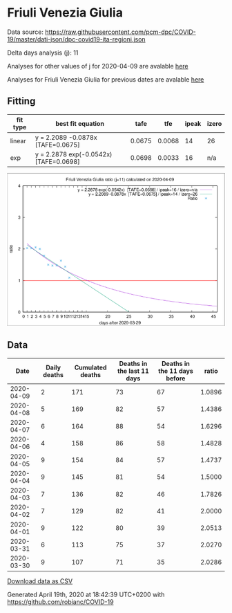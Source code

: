 # Friuli Venezia Giulia

Data source: https://raw.githubusercontent.com/pcm-dpc/COVID-19/master/dati-json/dpc-covid19-ita-regioni.json

Delta days analysis (j): 11

Analyses for other values of j for 2020-04-09 are avalable [here](../2020-04-09/README.md)

Analyses for Friuli Venezia Giulia for previous dates are avalable [here](../README.md)

## Fitting 
|fit type|best fit equation|tafe|tfe|ipeak|izero|
|-------|-----|--------|------|---|---|
|linear|y = 2.2089 -0.0878x  [TAFE=0.0675]|0.0675|0.0068|14|26|
|exp|y = 2.2878 exp(-0.0542x)  [TAFE=0.0698]|0.0698|0.0033|16|n/a|

![Plot](COVID-19_friuli_venezia_giulia_j11_2020-04-09.png)

## Data
|Date|Daily deaths|Cumulated deaths|Deaths in the last 11 days|Deaths in the 11 days before|ratio|
|----|----------|-----------|-------|--------------------|-----|
|2020-04-09|2|171|73|67|1.0896|
|2020-04-08|5|169|82|57|1.4386|
|2020-04-07|6|164|88|54|1.6296|
|2020-04-06|4|158|86|58|1.4828|
|2020-04-05|9|154|84|57|1.4737|
|2020-04-04|9|145|81|54|1.5000|
|2020-04-03|7|136|82|46|1.7826|
|2020-04-02|7|129|82|41|2.0000|
|2020-04-01|9|122|80|39|2.0513|
|2020-03-31|6|113|75|37|2.0270|
|2020-03-30|9|107|71|35|2.0286|

[Download data as CSV](COVID-19_friuli_venezia_giulia_j11_2020-04-09.csv)

Generated April 19th, 2020 at 18:42:39 UTC+0200 with https://github.com/robianc/COVID-19

